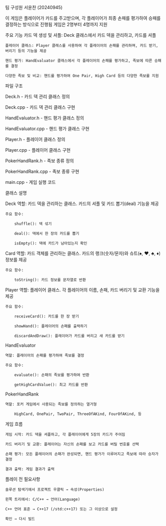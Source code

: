 팀 구성원
서윤찬 (20240945)

이 게임은 플레이어가 카드를 주고받으며, 
각 플레이어가 최종 손패를 평가하여 승패를 결정하는 방식으로 진행됨 
게임은 2명부터 4명까지 지원

주요 기능
    카드 덱 생성 및 셔플: Deck 클래스에서 카드 덱을 관리하고, 카드를 셔플

    플레이어 클래스: Player 클래스를 사용하여 각 플레이어의 손패를 관리하며, 카드 받기, 버리기 등의 기능을 제공

    핸드 평가: HandEvaluator 클래스에서 각 플레이어의 손패를 평가하고, 족보에 따른 승패를 결정

    다양한 족보 및 비교: 핸드를 평가하여 One Pair, High Card 등의 다양한 족보를 지원


파일 구조

Deck.h           - 카드 덱 관리 클래스 정의

Deck.cpp         - 카드 덱 관리 클래스 구현

HandEvaluator.h  - 핸드 평가 클래스 정의

HandEvaluator.cpp - 핸드 평가 클래스 구현

Player.h         - 플레이어 클래스 정의

Player.cpp       - 플레이어 클래스 구현

PokerHandRank.h  - 족보 종류 정의

PokerHandRank.cpp - 족보 종류 구현

main.cpp         - 게임 실행 코드

클래스 설명

Deck
    역할: 카드 덱을 관리하는 클래스. 카드의 셔플 및 카드 뽑기(deal) 기능을 제공

    주요 함수:

        shuffle(): 덱 섞기

        deal(): 덱에서 한 장의 카드를 뽑기

        isEmpty(): 덱에 카드가 남아있는지 확인

Card
    역할: 카드 객체를 관리하는 클래스. 카드의 랭크(숫자/문자)와 슈트(♠, ♥, ♣, ♦) 정보를 제공

    주요 함수:

        toString(): 카드 정보를 문자열로 반환

Player
    역할: 플레이어 클래스. 각 플레이어의 이름, 손패, 카드 버리기 및 교환 기능을 제공

    주요 함수:

        receiveCard(): 카드를 한 장 받기

        showHand(): 플레이어의 손패를 출력하기

        discardAndDraw(): 플레이어가 카드를 버리고 새 카드를 받기

HandEvaluator

    역할: 플레이어의 손패를 평가하여 족보를 결정

    주요 함수:

        evaluate(): 손패의 족보를 평가하여 반환

        getHighCardValue(): 최고 카드를 반환

PokerHandRank

    역할: 포커 게임에서 사용되는 족보를 정의하는 열거형

        HighCard, OnePair, TwoPair, ThreeOfAKind, FourOfAKind, 등

게임 흐름

    게임 시작: 카드 덱을 셔플하고, 각 플레이어에게 5장의 카드가 주어짐

    카드 버리기 및 교환: 플레이어는 자신의 손패를 보고 카드를 버릴 번호를 선택

    손패 평가: 모든 플레이어의 손패가 완성되면, 핸드 평가가 이루어지고 족보에 따라 승자가 결정

    결과 출력: 게임 결과가 출력

플레이 전 필요사항

    솔루션 탐색기에서 프로젝트 우클릭 → 속성(Properties)

    왼쪽 트리에서: C/C++ → 언어(Language)

    C++ 언어 표준 → C++17 (/std:c++17) 또는 그 이상으로 설정

    확인 → 다시 빌드
